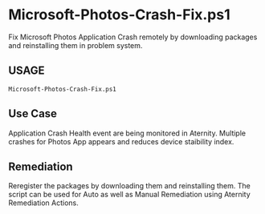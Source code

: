 # Microsoft-Photos-Crash-Fix.ps1
Fix Microsoft Photos Application Crash remotely by downloading packages and reinstalling them in problem system. 
## USAGE
````
Microsoft-Photos-Crash-Fix.ps1
````
## Use Case 
Application Crash Health event are being monitored in Aternity. Multiple crashes for Photos App appears and reduces device staibility index. 

## Remediation
Reregister the packages by downloading them and reinstalling them. 
The script can be used for Auto as well as Manual Remediation using Aternity Remediation Actions. 

